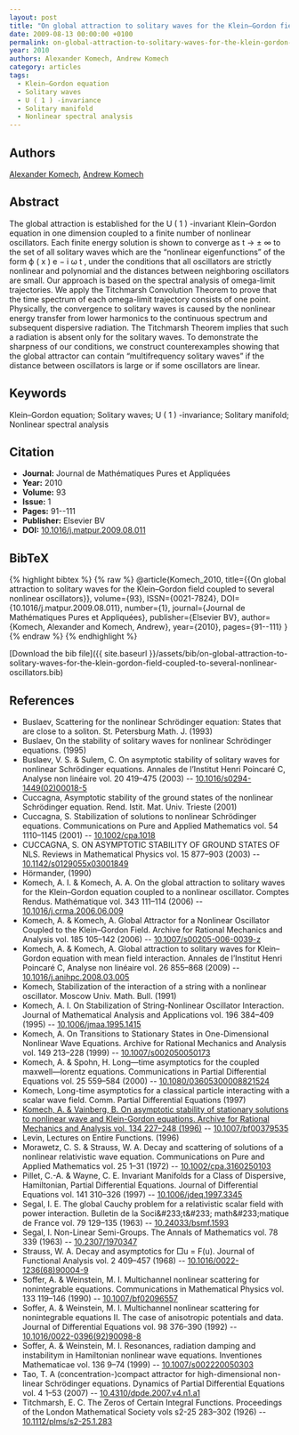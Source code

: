 ```yaml
---
layout: post
title: "On global attraction to solitary waves for the Klein–Gordon field coupled to several nonlinear oscillators"
date: 2009-08-13 00:00:00 +0100
permalink: on-global-attraction-to-solitary-waves-for-the-klein-gordon-field-coupled-to-several-nonlinear-oscillators
year: 2010
authors: Alexander Komech, Andrew Komech
category: articles
tags:
  - Klein–Gordon equation
  - Solitary waves
  - U ( 1 ) -invariance
  - Solitary manifold
  - Nonlinear spectral analysis
---
```

 
## Authors
[Alexander Komech](authors/alexander-komech), [Andrew Komech](authors/andrew-komech)
 
## Abstract
The global attraction is established for the U ( 1 ) -invariant Klein–Gordon equation in one dimension coupled to a finite number of nonlinear oscillators. Each finite energy solution is shown to converge as t → ± ∞ to the set of all solitary waves which are the “nonlinear eigenfunctions” of the form ϕ ( x ) e − i ω t , under the conditions that all oscillators are strictly nonlinear and polynomial and the distances between neighboring oscillators are small. Our approach is based on the spectral analysis of omega-limit trajectories. We apply the Titchmarsh Convolution Theorem to prove that the time spectrum of each omega-limit trajectory consists of one point. Physically, the convergence to solitary waves is caused by the nonlinear energy transfer from lower harmonics to the continuous spectrum and subsequent dispersive radiation. The Titchmarsh Theorem implies that such a radiation is absent only for the solitary waves. To demonstrate the sharpness of our conditions, we construct counterexamples showing that the global attractor can contain “multifrequency solitary waves” if the distance between oscillators is large or if some oscillators are linear.
 
## Keywords
Klein–Gordon equation; Solitary waves; U ( 1 ) -invariance; Solitary manifold; Nonlinear spectral analysis
 
## Citation
- **Journal:** Journal de Mathématiques Pures et Appliquées
- **Year:** 2010
- **Volume:** 93
- **Issue:** 1
- **Pages:** 91--111
- **Publisher:** Elsevier BV
- **DOI:** [10.1016/j.matpur.2009.08.011](https://doi.org/10.1016/j.matpur.2009.08.011)
 
## BibTeX
{% highlight bibtex %}
{% raw %}
@article{Komech_2010,
  title={{On global attraction to solitary waves for the Klein–Gordon field coupled to several nonlinear oscillators}},
  volume={93},
  ISSN={0021-7824},
  DOI={10.1016/j.matpur.2009.08.011},
  number={1},
  journal={Journal de Mathématiques Pures et Appliquées},
  publisher={Elsevier BV},
  author={Komech, Alexander and Komech, Andrew},
  year={2010},
  pages={91--111}
}
{% endraw %}
{% endhighlight %}
 
[Download the bib file]({{ site.baseurl }}/assets/bib/on-global-attraction-to-solitary-waves-for-the-klein-gordon-field-coupled-to-several-nonlinear-oscillators.bib)
 
## References
- Buslaev, Scattering for the nonlinear Schrödinger equation: States that are close to a soliton. St. Petersburg Math. J. (1993)
- Buslaev, On the stability of solitary waves for nonlinear Schrödinger equations. (1995)
- Buslaev, V. S. & Sulem, C. On asymptotic stability of solitary waves for nonlinear Schrödinger equations. Annales de l’Institut Henri Poincaré C, Analyse non linéaire vol. 20 419–475 (2003) -- [10.1016/s0294-1449(02)00018-5](https://doi.org/10.1016/s0294-1449(02)00018-5)
- Cuccagna, Asymptotic stability of the ground states of the nonlinear Schrödinger equation. Rend. Istit. Mat. Univ. Trieste (2001)
- Cuccagna, S. Stabilization of solutions to nonlinear Schrödinger equations. Communications on Pure and Applied Mathematics vol. 54 1110–1145 (2001) -- [10.1002/cpa.1018](https://doi.org/10.1002/cpa.1018)
- CUCCAGNA, S. ON ASYMPTOTIC STABILITY OF GROUND STATES OF NLS. Reviews in Mathematical Physics vol. 15 877–903 (2003) -- [10.1142/s0129055x03001849](https://doi.org/10.1142/s0129055x03001849)
- Hörmander, (1990)
- Komech, A. I. & Komech, A. A. On the global attraction to solitary waves for the Klein–Gordon equation coupled to a nonlinear oscillator. Comptes Rendus. Mathématique vol. 343 111–114 (2006) -- [10.1016/j.crma.2006.06.009](https://doi.org/10.1016/j.crma.2006.06.009)
- Komech, A. & Komech, A. Global Attractor for a Nonlinear Oscillator Coupled to the Klein–Gordon Field. Archive for Rational Mechanics and Analysis vol. 185 105–142 (2006) -- [10.1007/s00205-006-0039-z](https://doi.org/10.1007/s00205-006-0039-z)
- Komech, A. & Komech, A. Global attraction to solitary waves for Klein–Gordon equation with mean field interaction. Annales de l’Institut Henri Poincaré C, Analyse non linéaire vol. 26 855–868 (2009) -- [10.1016/j.anihpc.2008.03.005](https://doi.org/10.1016/j.anihpc.2008.03.005)
- Komech, Stabilization of the interaction of a string with a nonlinear oscillator. Moscow Univ. Math. Bull. (1991)
- Komech, A. I. On Stabilization of String-Nonlinear Oscillator Interaction. Journal of Mathematical Analysis and Applications vol. 196 384–409 (1995) -- [10.1006/jmaa.1995.1415](https://doi.org/10.1006/jmaa.1995.1415)
- Komech, A. On Transitions to Stationary States in One-Dimensional Nonlinear Wave Equations. Archive for Rational Mechanics and Analysis vol. 149 213–228 (1999) -- [10.1007/s002050050173](https://doi.org/10.1007/s002050050173)
- Komech, A. & Spohn, H. Long—time asymptotics for the coupled maxwell—lorentz equations. Communications in Partial Differential Equations vol. 25 559–584 (2000) -- [10.1080/03605300008821524](https://doi.org/10.1080/03605300008821524)
- Komech, Long-time asymptotics for a classical particle interacting with a scalar wave field. Comm. Partial Differential Equations (1997)
- [Komech, A. & Vainberg, B. On asymptotic stability of stationary solutions to nonlinear wave and Klein-Gordon equations. Archive for Rational Mechanics and Analysis vol. 134 227–248 (1996)](on-asymptotic-stability-of-stationary-solutions-to-nonlinear-wave-and-klein-gordon-equations) -- [10.1007/bf00379535](https://doi.org/10.1007/bf00379535)
- Levin, Lectures on Entire Functions. (1996)
- Morawetz, C. S. & Strauss, W. A. Decay and scattering of solutions of a nonlinear relativistic wave equation. Communications on Pure and Applied Mathematics vol. 25 1–31 (1972) -- [10.1002/cpa.3160250103](https://doi.org/10.1002/cpa.3160250103)
- Pillet, C.-A. & Wayne, C. E. Invariant Manifolds for a Class of Dispersive, Hamiltonian, Partial Differential Equations. Journal of Differential Equations vol. 141 310–326 (1997) -- [10.1006/jdeq.1997.3345](https://doi.org/10.1006/jdeq.1997.3345)
- Segal, I. E. The global Cauchy problem for a relativistic scalar field with power interaction. Bulletin de la Soci&amp;#233;t&amp;#233; math&amp;#233;matique de France vol. 79 129–135 (1963) -- [10.24033/bsmf.1593](https://doi.org/10.24033/bsmf.1593)
- Segal, I. Non-Linear Semi-Groups. The Annals of Mathematics vol. 78 339 (1963) -- [10.2307/1970347](https://doi.org/10.2307/1970347)
- Strauss, W. A. Decay and asymptotics for □u = F(u). Journal of Functional Analysis vol. 2 409–457 (1968) -- [10.1016/0022-1236(68)90004-9](https://doi.org/10.1016/0022-1236(68)90004-9)
- Soffer, A. & Weinstein, M. I. Multichannel nonlinear scattering for nonintegrable equations. Communications in Mathematical Physics vol. 133 119–146 (1990) -- [10.1007/bf02096557](https://doi.org/10.1007/bf02096557)
- Soffer, A. & Weinstein, M. I. Multichannel nonlinear scattering for nonintegrable equations II. The case of anisotropic potentials and data. Journal of Differential Equations vol. 98 376–390 (1992) -- [10.1016/0022-0396(92)90098-8](https://doi.org/10.1016/0022-0396(92)90098-8)
- Soffer, A. & Weinstein, M. I. Resonances, radiation damping and instabilitym in Hamiltonian nonlinear wave equations. Inventiones Mathematicae vol. 136 9–74 (1999) -- [10.1007/s002220050303](https://doi.org/10.1007/s002220050303)
- Tao, T. A (concentration-)compact attractor for high-dimensional non-linear Schrödinger equations. Dynamics of Partial Differential Equations vol. 4 1–53 (2007) -- [10.4310/dpde.2007.v4.n1.a1](https://doi.org/10.4310/dpde.2007.v4.n1.a1)
- Titchmarsh, E. C. The Zeros of Certain Integral Functions. Proceedings of the London Mathematical Society vols s2-25 283–302 (1926) -- [10.1112/plms/s2-25.1.283](https://doi.org/10.1112/plms/s2-25.1.283)

